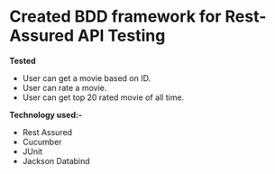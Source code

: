 # Created BDD framework for Rest-Assured API Testing

**Tested**
- User can get a movie based on ID.
- User can rate a movie.
- User can get top 20 rated movie of all time.

**Technology used:-**
- Rest Assured
- Cucumber
- JUnit
- Jackson Databind

